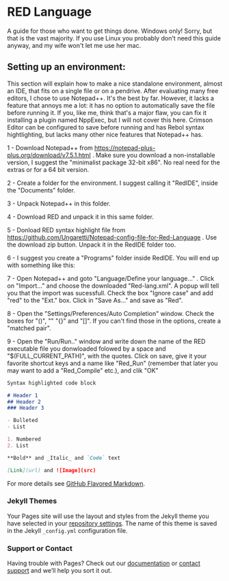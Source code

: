 # RED Language

A guide for those who want to get things done.
Windows only! 
Sorry, but that is the vast majority. If you use Linux you probably don't need this guide anyway, and my wife won't let me use her mac.

## Setting up an environment:
This section will explain how to make a nice standalone environment, almost an IDE, that fits on a single file or on a pendrive. After evaluating many free editors, I chose to use Notepad++. It's the best by far. However, it lacks a feature that annoys me a lot: it has no option to automatically save the file before running it. If you, like me, think that's a major flaw, you can fix it installing a plugin named NppExec, but I will not cover this here. Crimson Editor can be configured to save before running and has Rebol syntax hightlighting, but lacks many other nice features that Notepad++ has.

1 - Download Notepad++ from https://notepad-plus-plus.org/download/v7.5.1.html . Make sure you download a non-installable version, I suggest the "minimalist package 32-bit x86". No real need for the extras or for a 64 bit version.

2 - Create a folder for the environment. I suggest calling it "RedIDE", inside the "Documents" folder.

3 - Unpack Notepad++ in this folder.

4 - Download RED and unpack it in this same folder.

5 - Donload RED syntax highlight file from https://github.com/Ungaretti/Notepad-config-file-for-Red-Language . Use the download zip button. Unpack it in the RedIDE folder too.

6 - I suggest you create a "Programs" folder inside RedIDE. You will end up with something like this:

7 - Open Notepad++ and goto "Language/Define your language..." . Click on "Import..." and choose the downloaded "Red-lang.xml". A popup will tell you that the import was sucessfull. Check the box "Ignore case" and add "red" to the "Ext." box. Click in "Save As..." and save as "Red".

8 - Open the "Settings/Preferences/Auto Completion" window. Check the boxes for "()", "" "{}" and "[]". If you can't find those in the options, create a "matched pair".

9 - Open the "Run/Run.." window and write down the name of the RED executable file you donwloaded folowed by a space and "$(FULL_CURRENT_PATH)", with the quotes. Click on save, give it your favorite shortcut keys and a name like "Red_Run" (remember that  later you may want to add a "Red_Compile" etc.), and clik "OK"





```markdown
Syntax highlighted code block

# Header 1
## Header 2
### Header 3

- Bulleted
- List

1. Numbered
2. List

**Bold** and _Italic_ and `Code` text

[Link](url) and ![Image](src)
```

For more details see [GitHub Flavored Markdown](https://guides.github.com/features/mastering-markdown/).

### Jekyll Themes

Your Pages site will use the layout and styles from the Jekyll theme you have selected in your [repository settings](https://github.com/Ungaretti/ungaretti.github.io/settings). The name of this theme is saved in the Jekyll `_config.yml` configuration file.

### Support or Contact

Having trouble with Pages? Check out our [documentation](https://help.github.com/categories/github-pages-basics/) or [contact support](https://github.com/contact) and we’ll help you sort it out.
